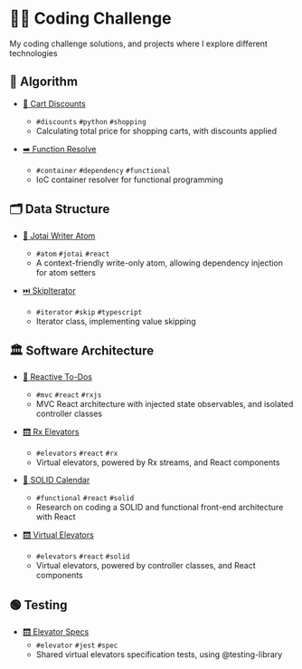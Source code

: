 # 👨‍💻 Coding Challenge

My coding challenge solutions, and projects where I explore different technologies

## 🧮 Algorithm

- [🛒 Cart Discounts](./packages/cart-discounts)
  - `#discounts` `#python` `#shopping`
  - Calculating total price for shopping carts, with discounts applied

- [➡️ Function Resolve](./packages/function-resolve)
  - `#container` `#dependency` `#functional`
  - IoC container resolver for functional programming

## 🗂️ Data Structure

- [👻 Jotai Writer Atom](./packages/jotai-writer-atom)
  - `#atom` `#jotai` `#react`
  - A context-friendly write-only atom, allowing dependency injection for atom setters

- [⏭️ SkipIterator](./packages/skip-iterator)
  - `#iterator` `#skip` `#typescript`
  - Iterator class, implementing value skipping

## 🏛️ Software Architecture

- [📝 Reactive To-Dos](./packages/reactive-todos)
  - `#mvc` `#react` `#rxjs`
  - MVC React architecture with injected state observables, and isolated controller classes

- [🛗 Rx Elevators](./packages/rx-elevators)
  - `#elevators` `#react` `#rx`
  - Virtual elevators, powered by Rx streams, and React components

- [📅 SOLID Calendar](./packages/solid-calendar)
  - `#functional` `#react` `#solid`
  - Research on coding a SOLID and functional front-end architecture with React

- [🛗 Virtual Elevators](./packages/virtual-elevators)
  - `#elevators` `#react` `#solid`
  - Virtual elevators, powered by controller classes, and React components

## 🟢 Testing

- [🛗 Elevator Specs](./packages/elevator-specs)
  - `#elevator` `#jest` `#spec`
  - Shared virtual elevators specification tests, using @testing-library
